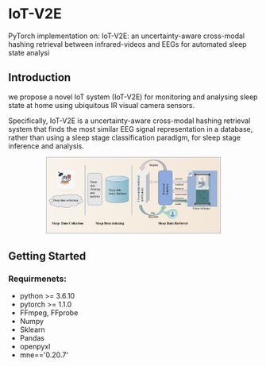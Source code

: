# IoT-V2E

PyTorch implementation on: IoT-V2E: an uncertainty-aware cross-modal hashing retrieval between infrared-videos and EEGs for automated sleep state analysi

## Introduction
we propose a novel IoT system (IoT-V2E) for monitoring and analysing sleep state at home using ubiquitous IR visual camera sensors. 

Specifically, IoT-V2E is a uncertainty-aware cross-modal hashing retrieval system that finds the most similar EEG signal representation in a database, rather than using a sleep stage classification paradigm, for sleep stage inference and analysis.

<p align="center">
<img src="https://github.com/SPIresearch/IoT-V2E/blob/main/NEWSYS.png" width="70%">
</p>

## Getting Started
### Requirmenets:
- python >= 3.6.10 
- pytorch >= 1.1.0
- FFmpeg, FFprobe
- Numpy
- Sklearn
- Pandas
- openpyxl
- mne=='0.20.7'
